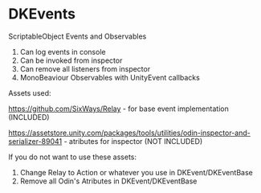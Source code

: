 # DKEvents
ScriptableObject Events and Observables

1. Can log events in console
2. Can be invoked from inspector
3. Can remove all listeners from inspector
4. MonoBeaviour Observables with UnityEvent callbacks

Assets used:

https://github.com/SixWays/Relay - for base event implementation (INCLUDED)

https://assetstore.unity.com/packages/tools/utilities/odin-inspector-and-serializer-89041 - atributes for inspector (NOT INCLUDED)

If you do not want to use these assets:
1. Change Relay to Action or whatever you use in DKEvent/DKEventBase
2. Remove all Odin's Atributes in DKEvent/DKEventBase
